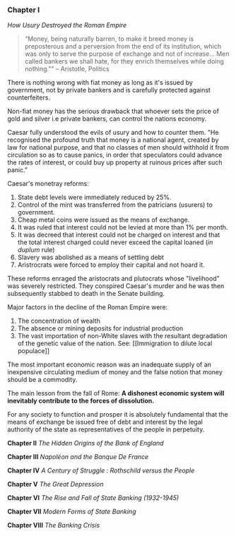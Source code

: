 ### **Chapter I**
*How Usury Destroyed the Roman Empire*

> “Money, being naturally barren, to make it breed money is preposterous and a perversion from the end of its institution, which was only to serve the purpose of exchange and not of increase... Men called bankers we shall hate, for they enrich themselves while doing nothing."" – Aristotle, Politics

There is nothing wrong with fiat money as long as it's issued by government, not by private bankers and is carefully protected against counterfeiters. 

Non-fiat money has the serious drawback that whoever sets the price of gold and silver i.e private bankers, can control the nations economy.

Caesar fully understood the evils of usury and how to counter them. "He recognised the profound truth that money is a national agent, created by law for national purpose, and that no classes of men should withhold it from circulation so as to cause panics, in order that speculators could advance the rates of interest, or could buy up property at ruinous prices after such panic."

Caesar's monetray reforms:

1. State debt levels were immediately reduced by 25%.
2. Control of the mint was transferred from the patricians (usurers) to government.
3. Cheap metal coins were issued as the means of exchange.
4. It was ruled that interest could not be levied at more than 1% per month.
5. It was decreed that interest could not be charged on interest and that the total interest charged could never exceed the capital loaned (*in duplum* rule)
6. Slavery was abolished as a means of settling debt
7. Aristrocrats were forced to employ their capital and not hoard it.

These reforms enraged the aristocrats and plutocrats whose "livelihood" was severely restricted. They conspired Caesar's murder and he was then subsequently stabbed to death in the Senate building.

Major factors in the decline of the Roman Empire were: 

1. The concentration of wealth
2. The absence or mining deposits for industrial production
3. The vast importation of non-White slaves with the resultant degradation of the genetic value of the nation. See: [[Immigration to dilute local populace]]

The most important economic reason was an inadequate supply of an inexpensive circulating medium of money and the false notion that money should be a commodity.

The main lesson from the fall of Rome: **A dishonest economic system will inevitably contribute to the forces of dissolution.**

For any society to function and prosper it is absolutely fundamental that the means of exchange be issued free of debt and interest by the legal authority of the state as representatives of the people in perpetuity.

**Chapter II**
*The Hidden Origins of the Bank of England*

**Chapter III**
*Napoléon and the Banque De France*

**Chapter IV**
*A Century of Struggle : Rothschild versus the People*

**Chapter V**
*The Great Depression*

**Chapter VI**
*The Rise and Fall of State Banking (1932-1945)*

**Chapter VII**
*Modern Forms of State Banking*

**Chapter VIII**
*The Banking Crisis*